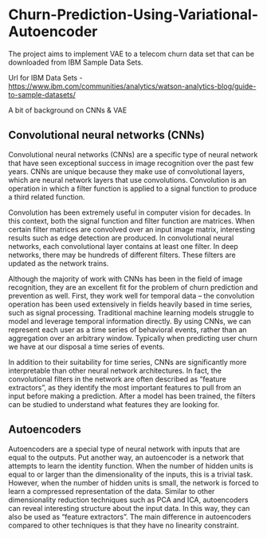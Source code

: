# Churn-Prediction-Using-Variational-Autoencoder

The project aims to implement VAE to a telecom churn data set that can be downloaded from IBM Sample Data Sets.

Url for IBM Data Sets - https://www.ibm.com/communities/analytics/watson-analytics-blog/guide-to-sample-datasets/

A bit of background on CNNs & VAE 

## Convolutional neural networks (CNNs)

Convolutional neural networks (CNNs) are a specific type of neural network that have seen exceptional success in image recognition over the past few years. CNNs are unique because they make use of convolutional layers, which are neural network layers that use convolutions. Convolution is an operation in which a filter function is applied to a signal function to produce a third related function.

Convolution has been extremely useful in computer vision for decades. In this context, both the signal function and filter function are matrices. When certain filter matrices are convolved over an input image matrix, interesting results such as edge detection are produced. In convolutional neural networks, each convolutional layer contains at least one filter. In deep networks, there may be hundreds of different filters. These filters are updated as the network trains.

Although the majority of work with CNNs has been in the field of image recognition, they are an excellent fit for the problem of churn prediction and prevention as well. First, they work well for temporal data – the convolution operation has been used extensively in fields heavily based in time series, such as signal processing. Traditional machine learning models struggle to model and leverage temporal information directly. By using CNNs, we can represent each user as a time series of behavioral events, rather than an aggregation over an arbitrary window. Typically when predicting user churn we have at our disposal a time series of events.

In addition to their suitability for time series, CNNs are significantly more interpretable than other neural network architectures. In fact, the convolutional filters in the network are often described as “feature extractors”, as they identify the most important features to pull from an input before making a prediction. After a model has been trained, the filters can be studied to understand what features they are looking for. 

## Autoencoders

Autoencoders are a special type of neural network with inputs that are equal to the outputs. Put another way, an autoencoder is a network that attempts to learn the identity function. When the number of hidden units is equal to or larger than the dimensionality of the inputs, this is a trivial task. However, when the number of hidden units is small, the network is forced to learn a compressed representation of the data. Similar to other dimensionality reduction techniques such as PCA and ICA, autoencoders can reveal interesting structure about the input data. In this way, they can also be used as “feature extractors”.  The main difference in autoencoders compared to other techniques is that they have no linearity constraint.


